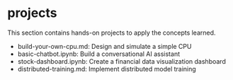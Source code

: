 # projects

This section contains hands-on projects to apply the concepts learned.

- build-your-own-cpu.md: Design and simulate a simple CPU
- basic-chatbot.ipynb: Build a conversational AI assistant
- stock-dashboard.ipynb: Create a financial data visualization dashboard
- distributed-training.md: Implement distributed model training